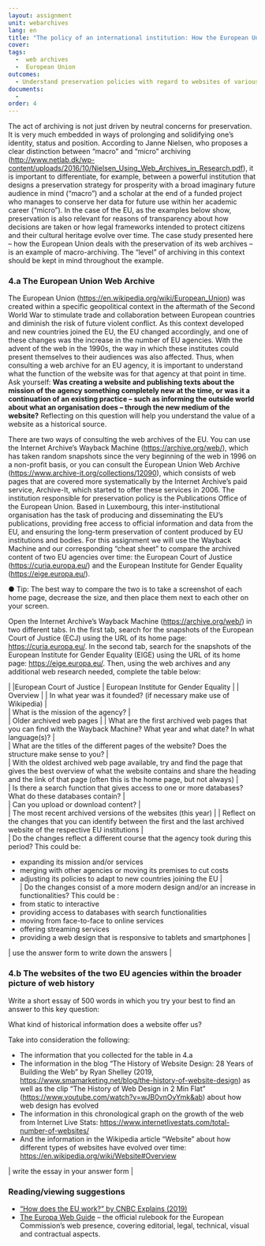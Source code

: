 ```yaml
---
layout: assignment
unit: webarchives
lang: en
title: "The policy of an international institution: How the European Union preserves its web archives"
cover:
tags:
  -  web archives 
  -  European Union 
outcomes:
  - Understand preservation policies with regard to websites of various institutions
documents:
  - 
order: 4
---
```

The act of archiving is not just driven by neutral concerns for preservation. It is very much embedded in ways of prolonging and solidifying one’s identity, status and position. According to Janne Nielsen, who proposes a clear distinction between “macro” and “micro” archiving 
(http://www.netlab.dk/wp-content/uploads/2016/10/Nielsen_Using_Web_Archives_in_Research.pdf), it is important to differentiate, for example, between a powerful institution that designs a preservation strategy for prosperity with a broad imaginary future audience in mind (“macro”) and a scholar at the end of a funded project who manages to conserve her data for future use within her academic career (“micro”). In the case of the EU, as the examples below show, preservation is also relevant for reasons of transparency about how decisions are taken or how legal frameworks intended to protect citizens and their cultural heritage evolve over time. The case study presented here – how the European Union deals with the preservation of its web archives – is an example of macro-archiving. The “level” of archiving in this context should be kept in mind throughout the example. 
<!-- more -->

<!-- briefing-student -->

### 4.a The European Union Web Archive
<!-- section-contents -->
The European Union (https://en.wikipedia.org/wiki/European_Union) was created within a specific geopolitical context in the aftermath of the Second World War to stimulate trade and collaboration between European countries and diminish the risk of future violent conflict. As this context developed and new countries joined the EU, the EU changed accordingly, and one of these changes was the increase in the number of EU agencies. With the advent of the web in the 1990s, the way in which these institutes could present themselves to their audiences was also affected. Thus, when consulting a web archive for an EU agency, it is important to understand what the function of the website was for that agency at that point in time. Ask yourself: **Was creating a website and publishing texts about the mission of the agency something completely new at the time, or was it a continuation of an existing practice – such as informing the outside world about what an organisation does – through the new medium of the website?** Reflecting on this question will help you understand the value of a website as a historical source. 

There are two ways of consulting the web archives of the EU. You can use the Internet Archive’s Wayback Machine (https://archive.org/web/), which has taken random snapshots since the very beginning of the web in 1996 on a non-profit basis, or you can consult the European Union Web Archive (https://www.archive-it.org/collections/12090), which consists of web pages that are covered more systematically by the Internet Archive’s paid service, Archive-It, which started to offer these services in 2006. The institution responsible for preservation policy is the Publications Office of the European Union. Based in Luxembourg, this inter-institutional organisation has the task of producing and disseminating the EU’s publications, providing free access to official information and data from the EU, and ensuring the long-term preservation of content produced by EU institutions and bodies. 
For this assignment we will use the Wayback Machine and our corresponding “cheat sheet” to compare the archived content of two EU agencies over time: the European Court of Justice (https://curia.europa.eu/) and the European Institute for Gender Equality (https://eige.europa.eu/).

●	Tip: The best way to compare the two is to take a screenshot of each home page, decrease the size, and then place them next to each other on your screen. 

Open the Internet Archive’s Wayback Machine (https://archive.org/web/) in two different tabs. In the first tab, search for the snapshots of the European Court of Justice (ECJ) using the URL of its home page: https://curia.europa.eu/. In the second tab, search for the snapshots of the European Institute for Gender Equality (EIGE) using the URL of its home page: https://eige.europa.eu/. Then, using the web archives and any additional web research needed, complete the table below:


| |European Court of Justice |	European Institute for Gender Equality |
| Overview |
| In what year was it founded?
(if necessary make use of Wikipedia) |		
| What is the mission of the agency? |		
| Older archived web pages |
| What are the first archived web pages that you can find with the Wayback Machine?
What year and what date?
In what language(s)? |		
| What are the titles of the different pages of the website? Does the structure make sense to you? |		
| With the oldest archived web page available, try and find the page that gives the best overview of what the website contains and share the heading and the link of that page (often this is the home page, but not always) |		
| Is there a search function that gives access to one or more databases? 
What do these databases contain? |		
| Can you upload or download content? |		
| The most recent archived versions of the websites (this year) |
| Reflect on the changes that you can identify between the first and the last archived website of the respective EU institutions |		
| Do the changes reflect a different course that the agency took during this period? This could be:
-	expanding its mission and/or services
-	merging with other agencies or moving its premises to cut costs
-	adjusting its policies to adapt to new countries joining the EU	|	
| Do the changes consist of a more modern design and/or an increase in functionalities?
This could be :
-	from static to interactive
-	providing access to databases with search functionalities 
-	moving from face-to-face to online services
-	offering streaming services  
-	providing a web design that is responsive to tablets and smartphones |

| use the answer form to write down the answers |

<!-- section -->

### 4.b The websites of the two EU agencies within the broader picture of web history
<!-- section-contents -->

Write a short essay of 500 words in which you try your best to find an answer to this key question:

What kind of historical information does a website offer us?  

Take into consideration the following: 
-	The information that you collected for the table in 4.a
-	The information in the blog “The History of Website Design: 28 Years of Building the Web” by Ryan Shelley (2019, https://www.smamarketing.net/blog/the-history-of-website-design) as well as the clip “The History of Web Design in 2 Min Flat” (https://www.youtube.com/watch?v=wJB0vnOyYmk&ab) about how web design has evolved
-	The information in this chronological graph on the growth of the web from Internet Live Stats: https://www.internetlivestats.com/total-number-of-websites/ 
-	And the information in the Wikipedia article “Website” about how different types of websites have evolved over time: https://en.wikipedia.org/wiki/Website#Overview

| write the essay in your answer form |

<!-- section -->


### Reading/viewing suggestions
<!-- section-content -->
-	[“How does the EU work?” by CNBC Explains (2019)](https://www.youtube.com/watch?v=9eufLQ3sew0)
-	[The Europa Web Guide](https://wikis.ec.europa.eu/display/WEBGUIDE/01.+Archiving) – the official rulebook for the European Commission’s web presence, covering editorial, legal, technical, visual and contractual aspects.

<!-- briefing-teacher -->






